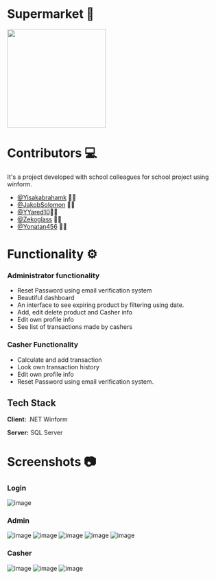 # Supermarket 🛒 
<img src="https://user-images.githubusercontent.com/107458880/198831489-c9d9529f-8dcf-4157-8b71-41c62c751c8e.gif " width="230" height="230">

# Contributors 💻
It's a project developed with school colleagues for school project using winform. 
- [@Yisakabrahamk](https://www.github.com/yisakabrahamk) 👨‍💻
- [@JakobSolomon](https://github.com/jakobSolomon) 👨‍💻
- [@YYared10](https://github.com/YYared10)👨‍💻
- [@Zekoglass](https://github.com/Zekoglass) 👨‍💻
- [@Yonatan456](https://github.com/yonatan456) 👨‍💻

# Functionality ⚙️
### Administrator functionality
- Reset Password using email verification system
- Beautiful dashboard
- An interface to see expiring product by filtering using date.
- Add, edit delete product and Casher info
- Edit own profile info
- See list of transactions made by cashers
### Casher Functionality 
- Calculate and add transaction
- Look own transaction history
- Edit own profile info
- Reset Password using email verification system.

## Tech Stack 

**Client:** .NET Winform

**Server:** SQL Server


# Screenshots 📷
### Login
![image](https://user-images.githubusercontent.com/107458880/198830338-5c733f21-4e8f-48d2-a1c3-2dc63d3b3511.png)
### Admin
![image](https://user-images.githubusercontent.com/107458880/198830265-a48e9832-6dfc-4bb3-8273-5b2f2d13abce.png)
![image](https://user-images.githubusercontent.com/107458880/198830372-908b45f9-f3e4-419d-98b2-cfb25afbfbc9.png)
![image](https://user-images.githubusercontent.com/107458880/198830406-0791da15-fa9e-4d24-885a-870dc0cd3459.png)
![image](https://user-images.githubusercontent.com/107458880/198830584-153557ed-18da-436d-b561-8c27af372763.png)
![image](https://user-images.githubusercontent.com/107458880/198830597-b058d2ba-b73c-4784-adf2-6e7f0149296c.png)
### Casher
![image](https://user-images.githubusercontent.com/107458880/198830434-b048d7ec-22db-4619-a0a6-4d1fa689f99d.png)
![image](https://user-images.githubusercontent.com/107458880/198830476-b5764d55-ac6c-4c2f-9436-194e00bc0e24.png)
![image](https://user-images.githubusercontent.com/107458880/198830512-ab9bcba3-5cf7-43a0-b66a-19e735ec3d70.png)

